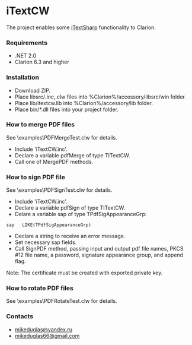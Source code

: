 # iTextCW

The project enables some [iTextSharp](https://github.com/itext/itextsharp) functionality to Clarion.

### Requirements
- .NET 2.0
- Clarion 6.3 and higher

### Installation
- Download ZIP.
- Place libsrc/*.inc,*.clw files into %Clarion%/accessory/libsrc/win folder.
- Place lib/itextcw.lib into %Clarion%/accessory/lib folder.
- Place bin/*.dll files into your project folder.

### How to merge PDF files
See \examples\PDFMergeTest.clw  for details.

- Include 'iTextCW.inc'.
- Declare a variable pdfMerge of type TITextCW.
- Call one of MergePDF methods.  

### How to sign PDF file
See \examples\PDFSignTest.clw  for details.

- Include 'iTextCW.inc'.
- Declare a variable pdfSign of type TITextCW.
- Delare a variable sap of type TPdfSigAppearanceGrp:
```
sap   LIKE(TPdfSigAppearanceGrp)
```
- Declare a string to receive an error message.
- Set necessary sap fields.
- Call SignPDF method, passing input and output pdf file names, PKCS #12 file name, a password, signature appearance group, and append flag.  

Note: The certificate must be created with exported private key.

### How to rotate PDF files
See \examples\PDFRotateTest.clw  for details.

### Contacts
- mikeduglas@yandex.ru
- mikeduglas66@gmail.com

